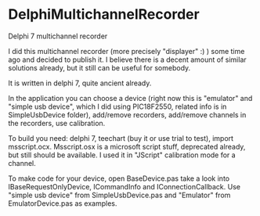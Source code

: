 # DelphiMultichannelRecorder
Delphi 7 multichannel recorder

I did this multichannel recorder (more precisely "displayer" :) ) some time ago and decided to publish it. 
I believe there is a decent amount of similar solutions already, but it still can be useful for somebody.

It is written in delphi 7, quite ancient already.

In the application you can choose a device (right now this is "emulator" and "simple usb device", which I did using PIC18F2550, related info is in SimpleUsbDevice folder),
add/remove recorders, add/remove channels in the recorders, use calibration.

To build you need: delphi 7, teechart (buy it or use trial to test), import msscript.ocx. Msscript.osx is a microsoft script stuff,
deprecated already, but still should be available. I used it in "JScript" calibration mode for a channel.

To make code for your device, open BaseDevice.pas take a look into IBaseRequestOnlyDevice, ICommandInfo and IConnectionCallback.
Use "simple usb device" from SimpleUsbDevice.pas and "Emulator" from EmulatorDevice.pas as examples.
